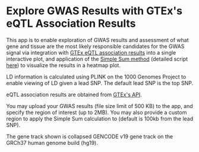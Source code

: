 # Explore GWAS Results with GTEx's eQTL Association Results 
This app is to enable exploration of GWAS results and assessment of what gene and tissue are the most likely responsible candidates for the GWAS signal via integration with [GTEx eQTL association results](https://gtexportal.org/home/) into a single interactive plot, and application of the [Simple Sum method](https://journals.plos.org/plosgenetics/article?id=10.1371/journal.pgen.1008007) (detailed script [here](http://slc.research.sickkids.ca/SimpleSum/Simple_Sum_Rscript.R)) to visualize the results in a heatmap plot.

LD information is calculated using PLINK on the 1000 Genomes Project to enable viewing of LD given a lead SNP. The default lead SNP is the top SNP.

eQTL association results are obtained from [GTEx's API](http://www.ensembl.info/2016/08/15/gtex-eqtl-data-now-in-ensembl/). 

You may upload your GWAS results (file size limit of 500 KB) to the app, and specify the region of interest (up to 2MB). You may also provide a custom region to apply the Simple Sum calculation to (default is 100kb from the lead SNP).

The gene track shown is collapsed GENCODE v19 gene track on the GRCh37 human genome build (hg19).

